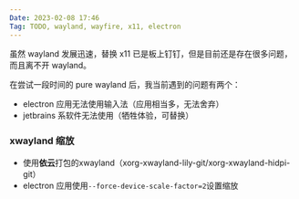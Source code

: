 ```yaml
---
Date: 2023-02-08 17:46
Tag: TODO, wayland, wayfire, x11, electron
---
```


虽然 wayland 发展迅速，替换 x11 已是板上钉钉，但是目前还是存在很多问题，而且离不开 wayland。

在尝试一段时间的 pure wayland 后，我当前遇到的问题有两个：
- electron 应用无法使用输入法（应用相当多，无法舍弃）
- jetbrains 系软件无法使用（牺牲体验，可替换）

### xwayland 缩放

- 使用**依云**打包的xwayland（xorg-xwayland-lily-git/xorg-xwayland-hidpi-git）
- electron 应用使用`--force-device-scale-factor=2`设置缩放
